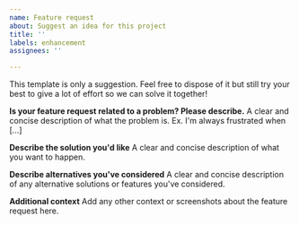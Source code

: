 ```yaml
---
name: Feature request
about: Suggest an idea for this project
title: ''
labels: enhancement
assignees: ''

---
```


This template is only a suggestion. Feel free to dispose of it but still try your best to give a lot of effort so we can solve it together!

**Is your feature request related to a problem? Please describe.**
A clear and concise description of what the problem is. Ex. I'm always frustrated when [...]

**Describe the solution you'd like**
A clear and concise description of what you want to happen.

**Describe alternatives you've considered**
A clear and concise description of any alternative solutions or features you've considered.

**Additional context**
Add any other context or screenshots about the feature request here.
